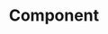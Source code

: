 ---
layout: glossary-documentation
sectionKey: Glossary
eleventyNavigation:
  parent: Glossary
title: Component
details:
  'Components are reusable parts of a user interface. They are pre-built, core elements that allow designers and developers to build consistent pages on GOV.UK (source: [GOV.UK Design System](https://design-system.service.gov.uk/components/)).
  

  Components are the building blocks of a user interface. Things like buttons, forms or navigation menus. For reference, this is the [GOV.UK Component Guide](https://components.publishing.service.gov.uk/component-guide)'
synonym:
nonPreferred:
  '- Block
  
  - Module'
doNotConfuse:
  '[Container](/glossary/container)'
theme: Presentation layer
order: 4
---
